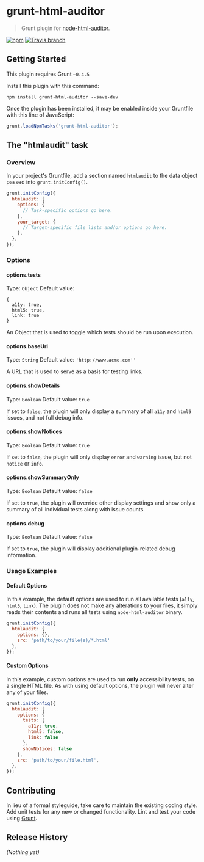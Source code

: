 # grunt-html-auditor

> Grunt plugin for [node-html-auditor](https://github.com/wfp/node-html-auditor).

[![npm](https://img.shields.io/npm/v/grunt-html-auditor.svg?maxAge=2592000?style=flat-square)](https://github.com/matthewmorek/grunt-html-auditor/releases)
[![Travis branch](https://img.shields.io/travis/matthewmorek/grunt-html-auditor/master.svg?maxAge=2592000?style=flat-square)](github.com/matthewmorek/grunt-html-auditor)

## Getting Started
This plugin requires Grunt `~0.4.5`

Install this plugin with this command:
```shell
npm install grunt-html-auditor --save-dev
```

Once the plugin has been installed, it may be enabled inside your Gruntfile with this line of JavaScript:
```js
grunt.loadNpmTasks('grunt-html-auditor');
```

## The "htmlaudit" task

### Overview
In your project's Gruntfile, add a section named `htmlaudit` to the data object passed into `grunt.initConfig()`.

```js
grunt.initConfig({
  htmlaudit: {
    options: {
      // Task-specific options go here.
    },
    your_target: {
      // Target-specific file lists and/or options go here.
    },
  },
});
```

### Options

#### options.tests
Type: `Object`
Default value:
```
{
  a11y: true,
  html5: true,
  link: true
}
```

An Object that is used to toggle which tests should be run upon execution.

#### options.baseUri
Type: `String`
Default value: `'http://www.acme.com''`

A URL that is used to serve as a basis for testing links.

#### options.showDetails
Type: `Boolean`
Default value: `true`

If set to `false`, the plugin will only display a summary of all `a11y` and `html5` issues, and not full debug info.

#### options.showNotices
Type: `Boolean`
Default value: `true`

If set to `false`, the plugin will only display `error` and `warning` issue, but not `notice` or `info`.

#### options.showSummaryOnly
Type: `Boolean`
Default value: `false`

If set to `true`, the plugin will override other display settings and show only a summary of all individual tests along with issue counts.

#### options.debug
Type: `Boolean`
Default value: `false`

If set to `true`, the plugin will display additional plugin-related debug information.

### Usage Examples

#### Default Options
In this example, the default options are used to run all available tests (`a11y`, `html5`, `link`). The plugin does not make any alterations to your files, it simply reads their contents and runs all tests using `node-html-auditor` binary.

```js
grunt.initConfig({
  htmlaudit: {
    options: {},
    src: 'path/to/your/file(s)/*.html'
  },
});
```

#### Custom Options
In this example, custom options are used to run **only** accessibility tests, on a single HTML file. As with using default options, the plugin will never alter any of your files.

```js
grunt.initConfig({
  htmlaudit: {
    options: {
      tests: {
        a11y: true,
        html5: false,
        link: false
      },
      showNotices: false
    },
    src: 'path/to/your/file.html',
  },
});
```

## Contributing
In lieu of a formal styleguide, take care to maintain the existing coding style. Add unit tests for any new or changed functionality. Lint and test your code using [Grunt](http://gruntjs.com/).

## Release History
_(Nothing yet)_
